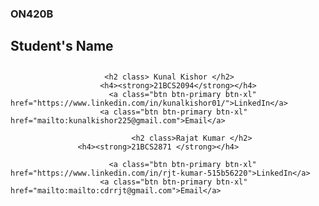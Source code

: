  <section class="content-section bg-primary text-white text-center" id="services">
            <div class="container px-4 px-lg-5">
                <div class="content-section-heading">
                    <h3 class="text-secondary mb-0">ON420B</h3>
                    <h2 class>Student's Name</h2>
                    <h1> </h1>
                </div>
                
                        
                         <h2 class> Kunal Kishor </h2>
                        <h4><strong>21BCS2094</strong></h4>
                          <a class="btn btn-primary btn-xl" href="https://www.linkedin.com/in/kunalkishor01/">LinkedIn</a>
                        <a class="btn btn-primary btn-xl" href="mailto:kunalkishor225@gmail.com">Email</a>
                
                               <h2 class>Rajat Kumar </h2>
                   <h4><strong>21BCS2871 </strong></h4>
               
                          <a class="btn btn-primary btn-xl" href="https://www.linkedin.com/in/rjt-kumar-515b56220">LinkedIn</a>
                        <a class="btn btn-primary btn-xl" href="mailto:mailto:cdrrjt@gmail.com">Email</a>
